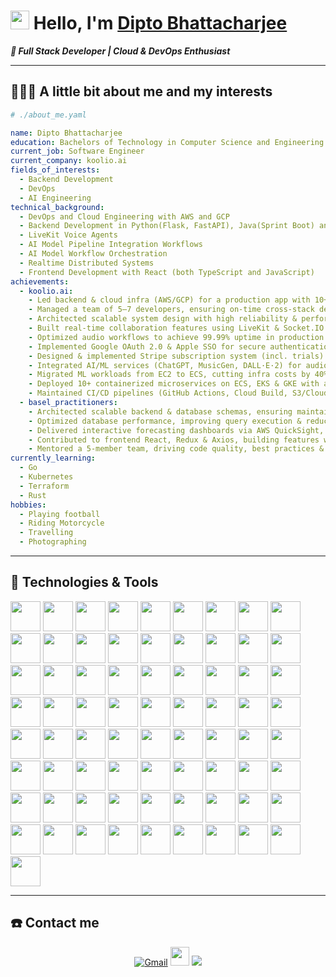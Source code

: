 # <img src="https://raw.githubusercontent.com/iampavangandhi/iampavangandhi/master/gifs/Hi.gif" width="30px"> Hello, I'm [Dipto Bhattacharjee](https://dipto-bhattacharjee.netlify.app/)

**_🚀 Full Stack Developer | Cloud & DevOps Enthusiast_**

---

## 👨🏻‍💻 A little bit about me and my interests

```yaml
# ./about_me.yaml

name: Dipto Bhattacharjee
education: Bachelors of Technology in Computer Science and Engineering
current_job: Software Engineer
current_company: koolio.ai
fields_of_interests:
  - Backend Development
  - DevOps
  - AI Engineering
technical_background:
  - DevOps and Cloud Engineering with AWS and GCP
  - Backend Development in Python(Flask, FastAPI), Java(Sprint Boot) and Node.js(Express.js)
  - LiveKit Voice Agents
  - AI Model Pipeline Integration Workflows
  - AI Model Workflow Orchestration
  - Realtime Distributed Systems
  - Frontend Development with React (both TypeScript and JavaScript)
achievements:
  - koolio.ai:
    - Led backend & cloud infra (AWS/GCP) for a production app with 10+ core features
    - Managed a team of 5–7 developers, ensuring on-time cross-stack delivery
    - Architected scalable system design with high reliability & performance
    - Built real-time collaboration features using LiveKit & Socket.IO
    - Optimized audio workflows to achieve 99.99% uptime in production
    - Implemented Google OAuth 2.0 & Apple SSO for secure authentication, boosting user sign-ups by 30%
    - Designed & implemented Stripe subscription system (incl. trials) in production for smooth transactions
    - Integrated AI/ML services (ChatGPT, MusicGen, DALL·E·2) for audio generation, summarization & noise removal
    - Migrated ML workloads from EC2 to ECS, cutting infra costs by 40%
    - Deployed 10+ containerized microservices on ECS, EKS & GKE with automated CI/CD
    - Maintained CI/CD pipelines (GitHub Actions, Cloud Build, S3/CloudFront) enabling zero-downtime deployments
  - basel_practitioners:
    - Architected scalable backend & database schemas, ensuring maintainability & efficient data flows
    - Optimized database performance, improving query execution & reducing latency by 50%
    - Delivered interactive forecasting dashboards via AWS QuickSight, S3 & Athena for data-driven insights
    - Contributed to frontend React, Redux & Axios, building features with React Hooks for smooth API integrations
    - Mentored a 5-member team, driving code quality, best practices & on-time delivery
currently_learning:
  - Go
  - Kubernetes
  - Terraform
  - Rust
hobbies:
  - Playing football
  - Riding Motorcycle
  - Travelling
  - Photographing
```

---

## 🔧 Technologies & Tools

<img src="https://cdn.jsdelivr.net/gh/devicons/devicon@latest/icons/amazonwebservices/amazonwebservices-original-wordmark.svg" height=48px width=48px /> <img src="https://cdn.jsdelivr.net/gh/devicons/devicon@latest/icons/googlecloud/googlecloud-original.svg" height=48px width=48px /> <img src="https://cdn.jsdelivr.net/gh/devicons/devicon@latest/icons/python/python-original.svg" height=48px width=48px /> <img src="https://cdn.jsdelivr.net/gh/devicons/devicon@latest/icons/django/django-plain.svg" height=48px width=48px /> <img src="https://cdn.jsdelivr.net/gh/devicons/devicon@latest/icons/djangorest/djangorest-original.svg" height=48px width=48px /> <img src="https://cdn.jsdelivr.net/gh/devicons/devicon@latest/icons/flask/flask-original.svg" height=48px width=48px /> <img src="https://cdn.jsdelivr.net/gh/devicons/devicon@latest/icons/fastapi/fastapi-original.svg" height=48px width=48px /> <img src="https://cdn.jsdelivr.net/gh/devicons/devicon@latest/icons/streamlit/streamlit-original.svg" height=48px width=48px /> <img src="https://cdn.jsdelivr.net/gh/devicons/devicon@latest/icons/pypi/pypi-original.svg" height=48px width=48px /> <img src="https://cdn.jsdelivr.net/gh/devicons/devicon@latest/icons/java/java-original.svg" height=48px width=48px /> <img src="https://cdn.jsdelivr.net/gh/devicons/devicon@latest/icons/spring/spring-original.svg" height=48px width=48px /> <img src="https://cdn.jsdelivr.net/gh/devicons/devicon@latest/icons/maven/maven-original.svg" height=48px width=48px /> <img src="https://cdn.jsdelivr.net/gh/devicons/devicon@latest/icons/nodejs/nodejs-original.svg" height=48px width=48px /> <img src="https://cdn.jsdelivr.net/gh/devicons/devicon@latest/icons/express/express-original.svg" height=48px width=48px /> <img src="https://cdn.jsdelivr.net/gh/devicons/devicon@latest/icons/npm/npm-original.svg" height=48px width=48px /> <img src="https://cdn.jsdelivr.net/gh/devicons/devicon@latest/icons/nodemon/nodemon-original.svg" height=48px width=48px /> <img src="https://cdn.jsdelivr.net/gh/devicons/devicon@latest/icons/javascript/javascript-original.svg" height=48px width=48px /> <img src="https://cdn.jsdelivr.net/gh/devicons/devicon@latest/icons/typescript/typescript-original.svg" height=48px width=48px /> <img src="https://cdn.jsdelivr.net/gh/devicons/devicon@latest/icons/postgresql/postgresql-original.svg" height=48px width=48px /> <img src="https://cdn.jsdelivr.net/gh/devicons/devicon@latest/icons/mysql/mysql-original.svg" height=48px width=48px /> <img src="https://cdn.jsdelivr.net/gh/devicons/devicon@latest/icons/mariadb/mariadb-original.svg" height=48px width=48px /> <img src="https://cdn.jsdelivr.net/gh/devicons/devicon@latest/icons/dynamodb/dynamodb-original.svg" height=48px width=48px /> <img src="https://cdn.jsdelivr.net/gh/devicons/devicon@latest/icons/sqlite/sqlite-original.svg" height=48px width=48px /> <img src="https://cdn.jsdelivr.net/gh/devicons/devicon@latest/icons/redis/redis-original.svg" height=48px width=48px /> <img src="https://cdn.jsdelivr.net/gh/devicons/devicon@latest/icons/mongodb/mongodb-original.svg" height=48px width=48px /> <img src="https://cdn.jsdelivr.net/gh/devicons/devicon@latest/icons/mongoose/mongoose-original.svg" height=48px width=48px /> <img src="https://cdn.jsdelivr.net/gh/devicons/devicon@latest/icons/sqlalchemy/sqlalchemy-original.svg" height=48px width=48px /> <img src="https://cdn.jsdelivr.net/gh/devicons/devicon@latest/icons/sqldeveloper/sqldeveloper-original.svg" height=48px width=48px /> <img src="https://cdn.jsdelivr.net/gh/devicons/devicon@latest/icons/prisma/prisma-original.svg" height=48px width=48px /> <img src="https://cdn.jsdelivr.net/gh/devicons/devicon@latest/icons/docker/docker-original.svg" height=48px width=48px /> <img src="https://cdn.jsdelivr.net/gh/devicons/devicon@latest/icons/git/git-original.svg" height=48px width=48px /> <img src="https://cdn.jsdelivr.net/gh/devicons/devicon@latest/icons/github/github-original.svg" height=48px width=48px /> <img src="https://cdn.jsdelivr.net/gh/devicons/devicon@latest/icons/githubactions/githubactions-original.svg" height=48px width=48px /> <img src="https://cdn.jsdelivr.net/gh/devicons/devicon@latest/icons/nginx/nginx-original.svg" height=48px width=48px /> <img src="https://cdn.jsdelivr.net/gh/devicons/devicon@latest/icons/socketio/socketio-original.svg" height=48px width=48px /> <img src="https://cdn.jsdelivr.net/gh/devicons/devicon@latest/icons/graphql/graphql-plain.svg" height=48px width=48px /> <img src="https://cdn.jsdelivr.net/gh/devicons/devicon@latest/icons/grpc/grpc-original.svg" height=48px width=48px /> <img src="https://cdn.jsdelivr.net/gh/devicons/devicon@latest/icons/trpc/trpc-original.svg" height=48px width=48px /> <img src="https://cdn.jsdelivr.net/gh/devicons/devicon@latest/icons/bash/bash-original.svg" height=48px width=48px /> <img src="https://cdn.jsdelivr.net/gh/devicons/devicon@latest/icons/ssh/ssh-original-wordmark.svg" height=48px width=48px /> <img src="https://cdn.jsdelivr.net/gh/devicons/devicon@latest/icons/zsh/zsh-original.svg" height=48px width=48px /> <img src="https://cdn.jsdelivr.net/gh/devicons/devicon@latest/icons/linux/linux-original.svg" height=48px width=48px /> <img src="https://cdn.jsdelivr.net/gh/devicons/devicon@latest/icons/archlinux/archlinux-original.svg" height=48px width=48px /> <img src="https://cdn.jsdelivr.net/gh/devicons/devicon@latest/icons/googlecolab/googlecolab-original.svg" height=48px width=48px /> <img src="https://cdn.jsdelivr.net/gh/devicons/devicon@latest/icons/netlify/netlify-original.svg" height=48px width=48px /> <img src="https://cdn.jsdelivr.net/gh/devicons/devicon@latest/icons/vercel/vercel-original.svg" height=48px width=48px /> <img src="https://cdn.jsdelivr.net/gh/devicons/devicon@latest/icons/windows11/windows11-original.svg" height=48px width=48px /> <img src="https://cdn.jsdelivr.net/gh/devicons/devicon@latest/icons/powershell/powershell-original.svg" height=48px width=48px /> <img src="https://cdn.jsdelivr.net/gh/devicons/devicon@latest/icons/react/react-original.svg" height=48px width=48px /> <img src="https://cdn.jsdelivr.net/gh/devicons/devicon@latest/icons/vitejs/vitejs-original.svg" height=48px width=48px /> <img src="https://cdn.jsdelivr.net/gh/devicons/devicon@latest/icons/axios/axios-plain.svg" height=48px width=48px /> <img src="https://cdn.jsdelivr.net/gh/devicons/devicon@latest/icons/redux/redux-original.svg" height=48px width=48px /> <img src="https://cdn.jsdelivr.net/gh/devicons/devicon@latest/icons/tailwindcss/tailwindcss-original-wordmark.svg" height=48px width=48px /> <img src="https://cdn.jsdelivr.net/gh/devicons/devicon@latest/icons/nextjs/nextjs-original.svg" height=48px width=48px /> <img src="https://cdn.jsdelivr.net/gh/devicons/devicon@latest/icons/html5/html5-original.svg" height=48px width=48px /> <img src="https://cdn.jsdelivr.net/gh/devicons/devicon@latest/icons/css3/css3-original.svg" height=48px width=48px /> <img src="https://cdn.jsdelivr.net/gh/devicons/devicon@latest/icons/postman/postman-original.svg" height=48px width=48px /> <img src="https://cdn.jsdelivr.net/gh/devicons/devicon@latest/icons/swagger/swagger-original.svg" height=48px width=48px /> <img src="https://cdn.jsdelivr.net/gh/devicons/devicon@latest/icons/go/go-original.svg" height=48px width=48px /> <img src="https://cdn.jsdelivr.net/gh/devicons/devicon@latest/icons/terraform/terraform-original.svg" height=48px width=48px /> <img src="https://cdn.jsdelivr.net/gh/devicons/devicon@latest/icons/kubernetes/kubernetes-original.svg" height=48px width=48px /> <img src="https://cdn.jsdelivr.net/gh/devicons/devicon@latest/icons/rust/rust-original.svg" height=48px width=48px /> <img src="https://cdn.jsdelivr.net/gh/devicons/devicon@latest/icons/cplusplus/cplusplus-original.svg" height=48px width=48px /> <img src="https://cdn.jsdelivr.net/gh/devicons/devicon@latest/icons/c/c-original.svg" height=48px width=48px /> <img src="https://cdn.jsdelivr.net/gh/devicons/devicon@latest/icons/kotlin/kotlin-original.svg" height=48px width=48px /> <img src="https://cdn.jsdelivr.net/gh/devicons/devicon@latest/icons/vim/vim-original.svg" height=48px width=48px /> <img src="https://cdn.jsdelivr.net/gh/devicons/devicon@latest/icons/neovim/neovim-original.svg" height=48px width=48px /> <img src="https://cdn.jsdelivr.net/gh/devicons/devicon@latest/icons/pycharm/pycharm-original.svg" height=48px width=48px /> <img src="https://cdn.jsdelivr.net/gh/devicons/devicon@latest/icons/intellij/intellij-original.svg" height=48px width=48px /> <img src="https://cdn.jsdelivr.net/gh/devicons/devicon@latest/icons/eclipse/eclipse-original-wordmark.svg" height=48px width=48px /> <img src="https://cdn.jsdelivr.net/gh/devicons/devicon@latest/icons/vscodium/vscodium-original.svg" height=48px width=48px /> <img src="https://cdn.jsdelivr.net/gh/devicons/devicon@latest/icons/markdown/markdown-original.svg" height=48px width=48px /> <img src="https://cdn.jsdelivr.net/gh/devicons/devicon@latest/icons/ohmyzsh/ohmyzsh-original.svg" height=48px width=48px />

---

## ☎️ Contact me

<p align="center"><a href = "mailto:diptobhattacharjee6@gmail.com?subject=From Github Profile"><img alt="Gmail" src="https://img.shields.io/badge/Gmail-D14836?style=for-the-badge&logo=gmail&logoColor=white" /></a> <a href = "https://www.linkedin.com/in/dipto-bhattacharjee-160a10205/"><img src="https://cdn.jsdelivr.net/gh/devicons/devicon@latest/icons/linkedin/linkedin-original.svg" width=30px height=30px /></a> <a href = "https://www.instagram.com/_satirically_yours_/" ><img src="https://img.shields.io/badge/instagram%20-%23E4405F.svg?&style=for-the-badge&logo=instagram&logoColor=white"/></a></p>
